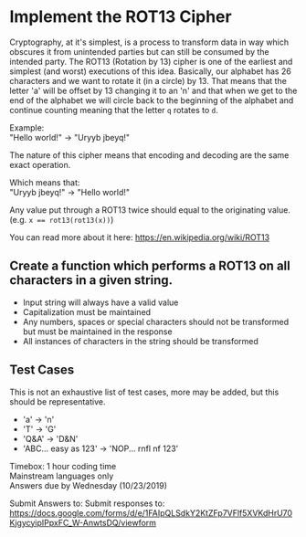 # Implement the ROT13 Cipher

Cryptography, at it's simplest, is a process to transform data in way which obscures it from unintended parties but can still be consumed by the intended party. The ROT13 (Rotation by 13) cipher is one of the earliest and simplest (and worst) executions of this idea. Basically, our alphabet has 26 characters and we want to rotate it (in a circle) by 13. That means that the letter 'a' will be offset by 13 changing it to an 'n' and that when we get to the end of the alphabet we will circle back to the beginning of the alphabet and continue counting meaning that the letter `q` rotates to `d`.

Example: </br>
"Hello world!" -> "Uryyb jbeyq!" </br>

The nature of this cipher means that encoding and decoding are the same exact operation. </br>

Which means that: </br>
"Uryyb jbeyq!" -> "Hello world!"</br>

Any value put through a ROT13 twice should equal to the originating value. (e.g. `x == rot13(rot13(x))`) </br>

You can read more about it here: https://en.wikipedia.org/wiki/ROT13 </br>

## Create a function which performs a ROT13 on all characters in a given string.

* Input string will always have a valid value
* Capitalization must be maintained
* Any numbers, spaces or special characters should not be transformed but must be maintained in the response
* All instances of characters in the string should be transformed

## Test Cases
This is not an exhaustive list of test cases, more may be added, but this should be representative.</br>

* 'a' -> 'n'
* 'T' -> 'G'
* 'Q&A' -> 'D&N'
* 'ABC... easy as 123' -> 'NOP... rnfl nf 123'


Timebox: 1 hour coding time</br>
Mainstream languages only</br>
Answers due by Wednesday (10/23/2019)</br>

Submit Answers to: Submit responses to: https://docs.google.com/forms/d/e/1FAIpQLSdkY2KtZFp7VFlf5XVKdHrU70KjgycyipIPpxFC_W-AnwtsDQ/viewform